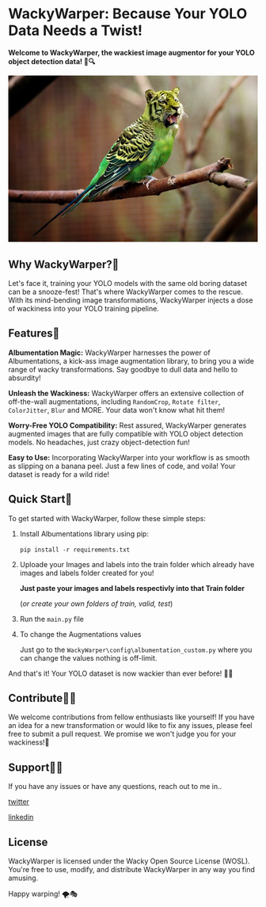 # WackyWarper: Because Your YOLO Data Needs a Twist!

**Welcome to WackyWarper,  the wackiest image augmentor for your YOLO object detection data! 🎉🔍**

<p align="center">
  <img src="reamefiledata\tiger.jpg" alt="WackyWarper Logo">
</p>

## Why WackyWarper?🐋
Let's face it, training your YOLO models with the same old boring dataset can be a snooze-fest! That's where WackyWarper comes to the rescue. With its mind-bending image transformations, WackyWarper injects a dose of wackiness into your YOLO training pipeline.

## Features🌟
**Albumentation Magic:** WackyWarper harnesses the power of Albumentations, a kick-ass image augmentation library, to bring you a wide range of wacky transformations. Say goodbye to dull data and hello to absurdity!

**Unleash the Wackiness:** WackyWarper offers an extensive collection of off-the-wall augmentations, including `RandomCrop`, `Rotate filter`, `ColorJitter`, `Blur` and MORE. Your data won't know what hit them!

**Worry-Free YOLO Compatibility:** Rest assured, WackyWarper generates augmented images that are fully compatible with YOLO object detection models. No headaches, just crazy object-detection fun!

**Easy to Use:** Incorporating WackyWarper into your workflow is as smooth as slipping on a banana peel. Just a few lines of code, and voila! Your dataset is ready for a wild ride!

## Quick Start📃
To get started with WackyWarper, follow these simple steps:

1. Install Albumentations library using pip:

    `pip install -r requirements.txt`

2. Uploade your Images and labels into the train folder which already have images and labels folder created for you!

    **Just paste your images and labels respectivly into that Train folder**
    
    (*or create your own folders of train, valid, test*)

3. Run the `main.py` file

4. To change the Augmentations values

    Just go to the `WackyWarper\config\albumentation_custom.py` where you can change the values nothing is off-limit.

And that's it! Your YOLO dataset is now wackier than ever before! 🚀🤪

## Contribute🐱‍💻
We welcome contributions from fellow enthusiasts like yourself! If you have an idea for a new transformation or would like to fix any issues, please feel free to submit a pull request. We promise we won't judge you for your wackiness!🥂

## Support🐱‍🐉
If you have any issues or have any questions, reach out to me in..

[twitter](https://twitter.com/sriram93298?t=Slkk-hhkX8nmGKV4PPAIzg&s=09)

[linkedin](https://www.linkedin.com/in/sriram36/)

## License
WackyWarper is licensed under the Wacky Open Source License (WOSL). You're free to use, modify, and distribute WackyWarper in any way you find amusing.

Happy warping! 🌪️🎭




